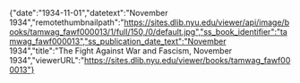 {"date":"1934-11-01","datetext":"November 1934","remotethumbnailpath":"https://sites.dlib.nyu.edu/viewer/api/image/books/tamwag_fawf000013/1/full/150,/0/default.jpg","ss_book_identifier":"tamwag_fawf000013","ss_publication_date_text":"November 1934","title":"The Fight Against War and Fascism, November 1934","viewerURL":"https://sites.dlib.nyu.edu/viewer/books/tamwag_fawf000013"}